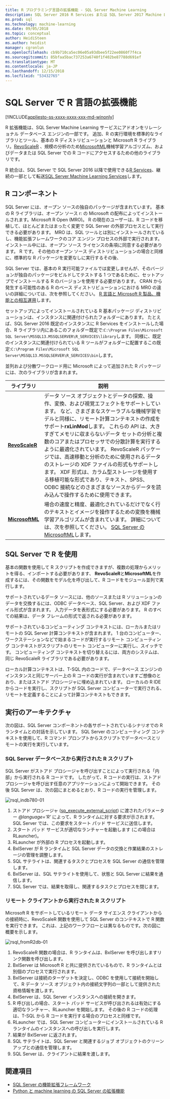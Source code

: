 ```yaml
---
title: R プログラミング言語の拡張機能 - SQL Server Machine Learning
description: SQL Server 2016 R Services または SQL Server 2017 Machine Learning Services での組み込みの R ライブラリと R コードの実行について説明します。
ms.prod: sql
ms.technology: machine-learning
ms.date: 09/05/2018
ms.topic: conceptual
author: HeidiSteen
ms.author: heidist
manager: cgronlun
ms.openlocfilehash: cb9b710ca5ec06e05a93dbee5f22ee0860f7f4ca
ms.sourcegitcommit: 85bfaa5bac737253a6740f1f402be87788d691ef
ms.translationtype: MT
ms.contentlocale: ja-JP
ms.lasthandoff: 12/15/2018
ms.locfileid: "53432765"
---
```

# <a name="r-language-extension-in-sql-server"></a>SQL Server で R 言語の拡張機能
[!INCLUDE[appliesto-ss-xxxx-xxxx-xxx-md-winonly](../../includes/appliesto-ss-xxxx-xxxx-xxx-md-winonly.md)]

R 拡張機能は、SQL Server Machine Learning サービスにアドオンをリレーショナル データベース エンジンの一部です。 追加、R の実行環境を標準的なライブラリとツール、基本の R ディストリビューションと Microsoft R ライブラリ。[RevoScaleR](../r/ref-r-revoscaler.md) 、規模の分析のため[MicrosoftML](../r/ref-r-microsoftml.md)機械学習アルゴリズム、およびデータまたは SQL Server での R コードにアクセスするための他のライブラリです。

R 統合は、SQL Server で SQL Server 2016 以降で使用できる[R Services](../r/sql-server-r-services.md)、継続の一部として転送[SQL Server Machine Learning Services](../what-is-sql-server-machine-learning.md)します。

## <a name="r-components"></a>R コンポーネント

SQL Server には、オープン ソースの独自のパッケージが含まれています。 基本の R ライブラリは、オープン ソース r: の Microsoft の配布によってインストールされます。Microsoft R Open (MRO)。 R の現在のユーザーは、R コードを移植して、ほとんどまたはまったく変更で SQL Server の外部プロセスとして実行できる必要があります。 MRO は、SQL ツールとは別にインストールされているし、機能拡張フレームワークのコア エンジン プロセスの外部で実行されます。 インストール中には、オープン ソース ライセンスの条項に同意する必要があります。 R です。 その他のオープン ソース ディストリビューションの場合と同様に、標準的な R パッケージを変更なしに実行するその後、 

SQL Server では、基本の R 実行可能ファイルでは変更しませんが、そのバージョンが独自のパッケージをビルドしてテストする 1 つであるために、セットアップでインストールする R のバージョンを使用する必要があります。 CRAN から発生する可能性のある R のベース ディストリビューションにおける MRO の違いの詳細については、次を参照してください。 [R 言語と Microsoft R 製品、機能との相互運用](https://docs.microsoft.com/r-server/what-is-r-server-interoperability)します。

セットアップによってインストールされている R 基本パッケージ ディストリビューションは、インスタンスに関連付けられたフォルダーにあります。 たとえば、SQL Server 2016 既定のインスタンスに R Services をインストールした場合、R ライブラリ内にあるこのフォルダー既定で:`C:\Program Files\Microsoft SQL Server\MSSQL13.MSSQLSERVER\R_SERVICES\library`します。 同様に、既定のインスタンスに関連付けられている R ツールがフォルダーに配置するこの既定:`C:\Program Files\Microsoft SQL Server\MSSQL13.MSSQLSERVER\R_SERVICES\bin`します。

並列および分散ワークロード用に Microsoft によって追加された R パッケージには、次のライブラリが含まれます。

| ライブラリ | 説明 |
|---------|-------------|
| [**RevoScaleR**](https://docs.microsoft.com/machine-learning-server/r-reference/revoscaler/revoscaler) | データ ソース オブジェクトとデータの探索、操作、変換、および視覚エフェクトをサポートしています。 など、さまざまなスケーラブルな機械学習モデルと同様に、リモート計算コンテキストの作成をサポート**rxLinMod**します。 これらの API は、大きすぎてメモリに収まらないデータ セットの分析と複数のコアまたはプロセッサでの分散計算を実行するように最適化されています。 RevoScaleR パッケージでは、高速移動と分析のために使用されるデータのストレージの XDF ファイルの形式もサポートします。 XDF 形式は、カラム型ストレージを使用する移植可能な形式であり、テキスト、SPSS、ODBC 接続などのさまざまなソースからデータを読み込んで操作するために使用できます。 |
| [**MicrosoftML**](https://docs.microsoft.com/r-server/r/concept-what-is-the-microsoftml-package) | 場合の速度と精度、最適化されているだけでなく行のテキストとイメージを操作するための変換を機械学習アルゴリズムが含まれています。 詳細については、次を参照してください。 [SQL Server の MicrosoftML](../r/ref-r-microsoftml.md)します。 | 

## <a name="using-r-in-sql-server"></a>SQL Server で R を使用

基本の関数を使用して R スクリプトを作成できますが、複数の処理からメリットを得る、インポートする必要があります、 **RevoScaleR**と**MicrosoftML**を作成するには、その関数をモデル化を呼び出して、R コードをモジュール並列で実行します。 
 
サポートされているデータ ソースには、他のソースまたは R ソリューションのデータを交換するには、ODBC データベース、SQL Server、および XDF ファイル形式が含まれます。 入力データを表形式にする必要があります。 R のすべての結果は、データ フレームの形式で返される必要があります。

サポートされているコンピューティング コンテキストには、ローカルまたはリモートの SQL Server 計算コンテキストが含まれます。 1 台のコンピューター、ワークステーションなどで始まるコードが実行するリモート コンピューティング コンテキストがスクリプトのリモート コンピューターに実行し、スイッチです。 コンピューティング コンテキストを切り替えるには、両方のシステムは、同じ RevoScaleR ライブラリである必要があります。

ローカル計算コンテキストは、T-SQL 内のコードで、データベース エンジンのインスタンスと同じサーバー上の R コードの実行が含まれていますご想像のとおり、またはストアド プロシージャに埋め込まれています。 ローカルの R IDE からコードを実行し、スクリプトが SQL Server コンピューターで実行される、リモートを定義することによって計算コンテキストもできます。

## <a name="execution-architecture"></a>実行のアーキテクチャ

次の図は、SQL Server コンポーネントの各サポートされているシナリオでの R ランタイムとの対話を示しています。 SQL Server のコンピューティング コンテキストを使用して、R コマンド プロンプトからスクリプトでデータベースとリモートの実行を実行しています。

### <a name="r-scripts-executed-from-sql-server-in-database"></a>SQL Server データベースから実行された R スクリプト

SQL Server がストアド プロシージャを呼び出すことによって実行される「内部」から実行される R コードです。 したがって、R コードの実行は、ストアド プロシージャを呼び出す任意のアプリケーションによって開始できます。  その後 SQL Server は、次の図にまとめるとおり、R コードの実行を管理します。

![rsql_indb780-01](../r/media/script_in-db-r.png)

1. ストアド プロシージャ ([sp_execute_external_script](../../relational-databases/system-stored-procedures/sp-execute-external-script-transact-sql.md)) に渡されたパラメーター _@language='R'_ によって、R ランタイムに対する要求が示されます。 SQL Server では、この要求をスタート パッド サービスに送信します。
2. スタート パッド サービスが適切なランチャーを起動します (この場合は RLauncher)。
3. RLauncher が外部の R プロセスを起動します。
4. BxlServer が R ランタイムと SQL Server データの交換と作業結果のストレージの管理を調整します。
5. SQL サテライトは、関連するタスクとプロセスを SQL Server の通信を管理します。
6. BxlServer は、SQL サテライトを使用して、状態と SQL Server に結果を通信します。
7. SQL Server では、結果を取得し、関連するタスクとプロセスを閉じます。

### <a name="r-scripts-executed-from-a-remote-client"></a>リモート クライアントから実行された R スクリプト

Microsoft R をサポートしているリモート データ サイエンス クライアントからの接続時に、RevoScaleR 関数を使用して SQL Server のコンテキストで R 関数を実行できます。 これは、上記のワークフローとは異なるものです。次の図に概要を示します。

![rsql_fromR2db-01](../r/media/remote-sqlcc-from-r2.png)

1. RevoScaleR 関数の場合は、R ランタイムは、BxlServer を呼び出しますリンク関数を呼び出します。
2. BxlServer は Microsoft R と共に提供されているもので、R ランタイムとは別個のプロセスで実行されます。
3. BxlServer は接続のターゲットを決定し、ODBC を使用して接続を開始して、R データ ソース オブジェクト内の接続文字列の一部として提供された資格情報を渡します。
4. BxlServer は、SQL Server インスタンスへの接続を開きます。
5. R 呼び出しの場合、スタート パッド サービスが呼び出されるは有効にする適切なランチャー、RLauncher を開始します。 その後の R コードの処理は、T-SQL から R コードを実行する場合のプロセスと同様です。
6. RLauncher では、SQL Server コンピューターにインストールされている R ランタイムのインスタンスへの呼び出しを実行します。
7. 結果が BxlServer に返されます。
8. SQL サテライトは、SQL Server と関連するジョブ オブジェクトのクリーンアップとの通信を管理します。
9. SQL Server は、クライアントに結果を渡します。

## <a name="see-also"></a>関連項目

+ [SQL Server の機能拡張フレームワーク](extensibility-framework.md)
+ [Python と machine learning の SQL Server の拡張機能](extension-python.md)